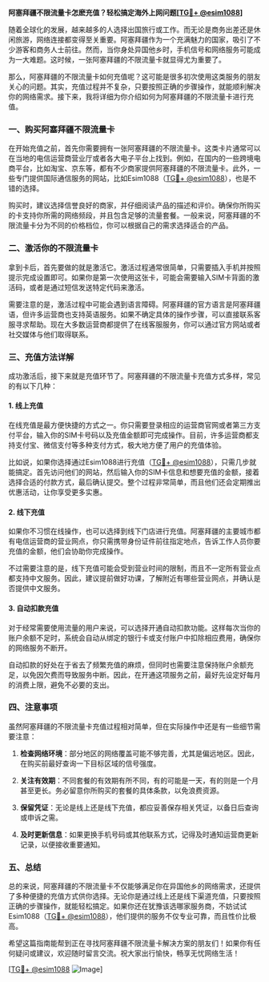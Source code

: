 **阿塞拜疆不限流量卡怎麽充值？轻松搞定海外上网问题[[TG💪+ @esim1088](https://t.me/s/esim1088)]**

随着全球化的发展，越来越多的人选择出国旅行或工作。而无论是商务出差还是休闲旅游，网络连接都变得至关重要。阿塞拜疆作为一个充满魅力的国家，吸引了不少游客和商务人士前往。然而，当你身处异国他乡时，手机信号和网络服务可能成为一大难题。这时候，一张阿塞拜疆的不限流量卡就显得尤为重要了。

那么，阿塞拜疆的不限流量卡如何充值呢？这可能是很多初次使用这类服务的朋友关心的问题。其实，充值过程并不复杂，只要按照正确的步骤操作，就能顺利解决你的网络需求。接下来，我将详细为你介绍如何为阿塞拜疆的不限流量卡进行充值。

### 一、购买阿塞拜疆不限流量卡

在开始充值之前，首先你需要拥有一张阿塞拜疆的不限流量卡。这类卡片通常可以在当地的电信运营商营业厅或者各大电子平台上找到。例如，在国内的一些跨境电商平台，比如淘宝、京东等，都有不少商家提供阿塞拜疆的不限流量卡。此外，一些专门提供国际通信服务的网站，比如Esim1088（[TG💪+ @esim1088](https://t.me/s/esim1088)），也是不错的选择。

购买时，建议选择信誉良好的商家，并仔细阅读产品的描述和评价。确保你所购买的卡支持你所需的网络频段，并且包含足够的流量套餐。一般来说，阿塞拜疆的不限流量卡分为不同的价格档位，你可以根据自己的需求选择适合的产品。

### 二、激活你的不限流量卡

拿到卡后，首先要做的就是激活它。激活过程通常很简单，只需要插入手机并按照提示完成设置即可。如果你是第一次使用这张卡，可能会需要输入SIM卡背面的激活码，或者是通过短信发送特定代码来激活。

需要注意的是，激活过程中可能会遇到语言障碍。阿塞拜疆的官方语言是阿塞拜疆语，但许多运营商也支持英语服务。如果不确定具体的操作步骤，可以直接联系客服寻求帮助。现在大多数运营商都提供了在线客服服务，你可以通过官方网站或者社交媒体与他们取得联系。

### 三、充值方法详解

成功激活后，接下来就是充值环节了。阿塞拜疆的不限流量卡充值方式多样，常见的有以下几种：

#### 1. **线上充值**
   在线充值是最方便快捷的方式之一。你只需要登录相应的运营商官网或者第三方支付平台，输入你的SIM卡号码以及充值金额即可完成操作。目前，许多运营商都支持支付宝、微信支付等多种支付方式，极大地方便了用户的充值体验。

   比如说，如果你选择通过Esim1088进行充值（[TG💪+ @esim1088](https://t.me/s/esim1088)），只需几步就能搞定。首先访问他们的网站，然后输入你的SIM卡信息和想要充值的金额，接着选择合适的付款方式，最后确认提交。整个过程非常简单，而且他们还会定期推出优惠活动，让你享受更多实惠。

#### 2. **线下充值**
   如果你不习惯在线操作，也可以选择到线下门店进行充值。阿塞拜疆的主要城市都有电信运营商的营业网点，你只需携带身份证件前往指定地点，告诉工作人员你要充值的金额，他们会协助你完成操作。

   不过需要注意的是，线下充值可能会受到营业时间的限制，而且不一定所有营业点都支持中文服务。因此，建议提前做好功课，了解附近有哪些营业网点，并确认是否提供中文服务。

#### 3. **自动扣款充值**
   对于经常需要使用流量的用户来说，可以选择开通自动扣款功能。这样每次当你的账户余额不足时，系统会自动从绑定的银行卡或支付账户中扣除相应费用，确保你的网络服务不断开。

   自动扣款的好处在于省去了频繁充值的麻烦，但同时也需要注意保持账户余额充足，以免因欠费而导致服务中断。因此，在开通这项服务之前，最好先设定好每月的消费上限，避免不必要的支出。

### 四、注意事项

虽然阿塞拜疆的不限流量卡充值过程相对简单，但在实际操作中还是有一些细节需要注意：

1. **检查网络环境**：部分地区的网络覆盖可能不够完善，尤其是偏远地区。因此，在购买前最好查询一下目标区域的信号强度。
   
2. **关注有效期**：不同套餐的有效期有所不同，有的可能是一天，有的则是一个月甚至更长。务必留意你所购买的套餐的具体条款，以免浪费资源。

3. **保留凭证**：无论是线上还是线下充值，都应妥善保存相关凭证，以备日后查询或申诉之需。

4. **及时更新信息**：如果更换手机号码或其他联系方式，记得及时通知运营商更新记录，以便接收重要通知。

### 五、总结

总的来说，阿塞拜疆的不限流量卡不仅能够满足你在异国他乡的网络需求，还提供了多种便捷的充值方式供你选择。无论你是通过线上还是线下渠道充值，只要按照正确的步骤操作，就能轻松搞定。如果你还在犹豫该选哪家服务商，不妨试试Esim1088（[TG💪+ @esim1088](https://t.me/s/esim1088)），他们提供的服务不仅专业可靠，而且性价比极高。

希望这篇指南能帮到正在寻找阿塞拜疆不限流量卡解决方案的朋友们！如果你有任何疑问或建议，欢迎随时留言交流。祝大家出行愉快，畅享无忧网络生活！

[[TG💪+ @esim1088](https://t.me/s/esim1088) ![Image](https://i.postimg.cc/4NQfJmqS/Snipaste-2025-05-13-00-14-12.png)]